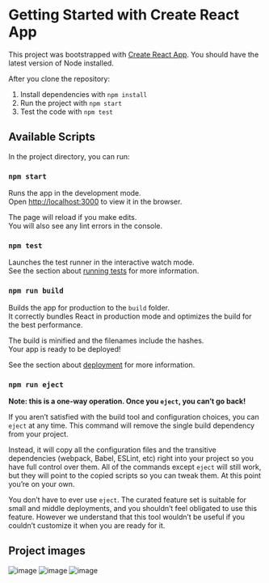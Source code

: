 # Getting Started with Create React App

This project was bootstrapped with [Create React App](https://github.com/facebook/create-react-app).
You should have the latest version of Node installed.

After you clone the repository:

1. Install dependencies with `npm install`
2. Run the project with `npm start`
3. Test the code with `npm test`

## Available Scripts

In the project directory, you can run:

### `npm start`

Runs the app in the development mode.\
Open [http://localhost:3000](http://localhost:3000) to view it in the browser.

The page will reload if you make edits.\
You will also see any lint errors in the console.

### `npm test`

Launches the test runner in the interactive watch mode.\
See the section about [running tests](https://facebook.github.io/create-react-app/docs/running-tests) for more information.

### `npm run build`

Builds the app for production to the `build` folder.\
It correctly bundles React in production mode and optimizes the build for the best performance.

The build is minified and the filenames include the hashes.\
Your app is ready to be deployed!

See the section about [deployment](https://facebook.github.io/create-react-app/docs/deployment) for more information.

### `npm run eject`

**Note: this is a one-way operation. Once you `eject`, you can’t go back!**

If you aren’t satisfied with the build tool and configuration choices, you can `eject` at any time. This command will remove the single build dependency from your project.

Instead, it will copy all the configuration files and the transitive dependencies (webpack, Babel, ESLint, etc) right into your project so you have full control over them. All of the commands except `eject` will still work, but they will point to the copied scripts so you can tweak them. At this point you’re on your own.

You don’t have to ever use `eject`. The curated feature set is suitable for small and middle deployments, and you shouldn’t feel obligated to use this feature. However we understand that this tool wouldn’t be useful if you couldn’t customize it when you are ready for it.

## Project images
![image](https://github.com/MrGeet/westpac-assessment/assets/48781163/b196bd5e-51c0-4dad-a009-c8074cfc1ba2)
![image](https://github.com/MrGeet/westpac-assessment/assets/48781163/3f0556f8-91d1-4e0f-a306-c979d8c86c74)
![image](https://github.com/MrGeet/westpac-assessment/assets/48781163/7e7ccfc5-a483-4ebf-a18d-06019199e527)

